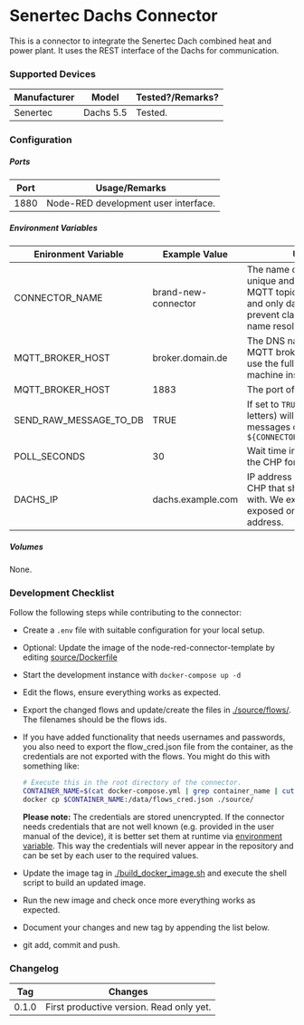 # Senertec Dachs Connector

This is a connector to integrate the Senertec Dach combined heat and power plant. It uses the REST interface of the Dachs for communication.



### Supported Devices

| Manufacturer | Model     | Tested?/Remarks? |
| ------------ | --------- | ---------------- |
| Senertec     | Dachs 5.5 | Tested.          |



### Configuration

##### Ports

| Port | Usage/Remarks                        |
| ---- | ------------------------------------ |
| 1880 | Node-RED development user interface. |

##### Environment Variables

| Enironment Variable    | Example  Value      | Usage/Remarks                                                |
| ---------------------- | ------------------- | ------------------------------------------------------------ |
| CONNECTOR_NAME         | brand-new-connector | The name of the connector. Must be unique and is used to compute the MQTT topics. Use all lowercase chars and only dashes for separation to prevent clashes with Dockers internal name resolution system. |
| MQTT_BROKER_HOST       | broker.domain.de    | The DNS name or IP address of the MQTT broker. `localhost` will not work, use the full DNS name of the host machine instead. |
| MQTT_BROKER_HOST       | 1883                | The port of the MQTT broker.                                 |
| SEND_RAW_MESSAGE_TO_DB | TRUE                | If set to `TRUE` (that is a string of capital letters) will publish all received raw messages on topic `${CONNECTOR_NAME}/raw_message_to_db` |
| POLL_SECONDS           | 30                  | Wait time in seconds between polling the CHP for sensor data. |
| DACHS_IP               | dachs.example.com   | IP address or DNS name of the Dachs CHP that  should be communicated with. We expect the REST API exposed on port 8080 of that address. |

##### Volumes

None.



### Development Checklist

Follow the following steps while contributing to the connector:

* Create a `.env` file with suitable configuration for your local setup.

* Optional: Update the image of the node-red-connector-template by editing [source/Dockerfile](source/Dockerfile) 

* Start the development instance with  `docker-compose up -d`

* Edit the flows, ensure everything works as expected.

* Export the changed flows and update/create the files in [./source/flows/](./source/flows/). The filenames should be the flows ids.

* If you have added functionality that needs usernames and passwords, you also need to export the flow_cred.json file from the container, as the credentials are not exported with the flows. You might do this with something like:

  ```bash
  # Execute this in the root directory of the connector.
  CONTAINER_NAME=$(cat docker-compose.yml | grep container_name | cut -d : -f 2 | xargs )
  docker cp $CONTAINER_NAME:/data/flows_cred.json ./source/
  ```

  **Please note:** 
  The credentials are stored unencrypted. If the connector needs credentials that are not well known (e.g. provided in the user manual of the device), it is better set them at runtime via [environment variable](https://nodered.org/docs/user-guide/environment-variables). This way the credentials will never appear in the repository and can be set by each user to the required values.

* Update the image tag in  [./build_docker_image.sh](./build_docker_image.sh) and execute the shell script to build an updated image. 

* Run the new image and check once more everything works as expected.

* Document your changes and new tag by appending the list below.

* git add, commit and push.



### Changelog

| Tag   | Changes                                  |
| ----- | ---------------------------------------- |
| 0.1.0 | First productive version. Read only yet. |